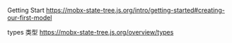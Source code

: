 Getting Start
https://mobx-state-tree.js.org/intro/getting-started#creating-our-first-model

types 类型
https://mobx-state-tree.js.org/overview/types
